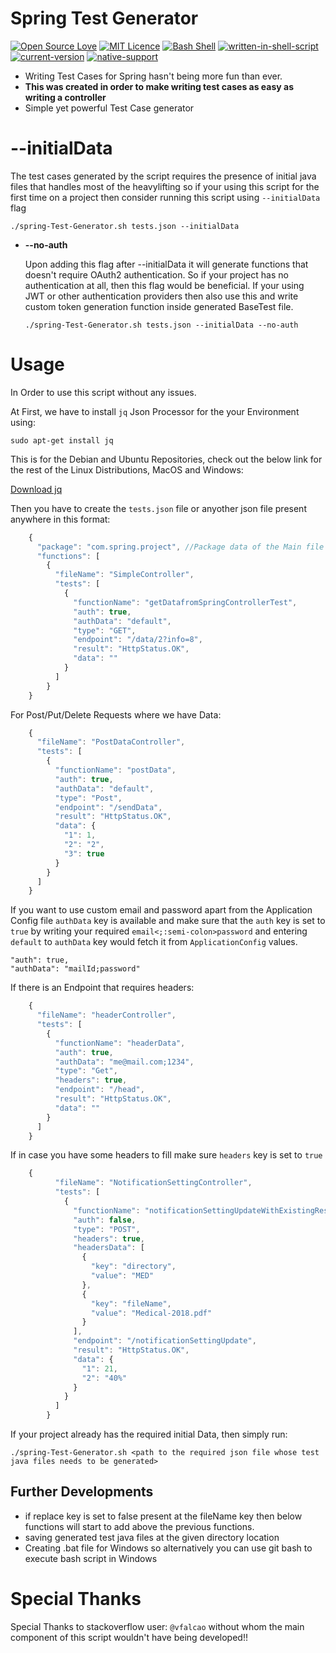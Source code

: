 # Spring Test Generator

[![Open Source Love](https://badges.frapsoft.com/os/v1/open-source.svg?v=103)](https://github.com/ellerbrock/open-source-badges/) [![MIT Licence](https://badges.frapsoft.com/os/mit/mit.svg?v=103)](https://opensource.org/licenses/mit-license.php) [![Bash Shell](https://badges.frapsoft.com/bash/v1/bash.png?v=103)](https://github.com/ellerbrock/open-source-badges/) [![written-in-shell-script](https://img.shields.io/badge/</>-Shell%20Script-<COLOR>.svg)](https://shields.io/) [![current-version](https://img.shields.io/badge/version-1.0.7-blue.svg)](https://shields.io/) [![native-support](https://img.shields.io/badge/native--support-Linux%20%7C%20MacOS-lightgrey.svg)](https://shields.io/)

- Writing Test Cases for Spring hasn't being more fun than ever.
- **This was created in order to make writing test cases as easy as writing a controller**
- Simple yet powerful Test Case generator

# --initialData

The test cases generated by the script requires the presence of initial java files that handles most of the heavylifting so if your using this script for the first time on a project then consider running this script using `--initialData` flag

    ./spring-Test-Generator.sh tests.json --initialData

- **--no-auth**

  Upon adding this flag after --initialData it will generate functions that doesn't require OAuth2 authentication. So if your project has no authentication at all, then this flag would be beneficial. If your using JWT or other authentication providers then also use this and write custom token generation function inside generated BaseTest file.

      ./spring-Test-Generator.sh tests.json --initialData --no-auth

# Usage

In Order to use this script without any issues.

At First, we have to install `jq` Json Processor for the your Environment using:

    sudo apt-get install jq

This is for the Debian and Ubuntu Repositories, check out the below link for the rest of the Linux Distributions, MacOS and Windows:

[Download jq](https://stedolan.github.io/jq/download/)

Then you have to create the `tests.json` file or anyother json file present anywhere in this format:

```javascript
    {
      "package": "com.spring.project", //Package data of the Main file inside Test Directory
      "functions": [
        {
          "fileName": "SimpleController",
          "tests": [
            {
              "functionName": "getDatafromSpringControllerTest",
              "auth": true,
              "authData": "default",
              "type": "GET",
              "endpoint": "/data/2?info=8",
              "result": "HttpStatus.OK",
              "data": ""
            }
          ]
        }
    }
```

For Post/Put/Delete Requests where we have Data:

```javascript
    {
      "fileName": "PostDataController",
      "tests": [
        {
          "functionName": "postData",
          "auth": true,
          "authData": "default",
          "type": "Post",
          "endpoint": "/sendData",
          "result": "HttpStatus.OK",
          "data": {
            "1": 1,
            "2": "2",
            "3": true
          }
        }
      ]
    }
```

If you want to use custom email and password apart from the Application Config file `authData` key is available and make sure that the `auth` key is set to `true` by writing your required `email<;:semi-colon>password` and entering `default` to `authData` key would fetch it from `ApplicationConfig` values.

    "auth": true,
    "authData": "mailId;password"

If there is an Endpoint that requires headers:

```javascript
    {
      "fileName": "headerController",
      "tests": [
        {
          "functionName": "headerData",
          "auth": true,
          "authData": "me@mail.com;1234",
          "type": "Get",
          "headers": true,
          "endpoint": "/head",
          "result": "HttpStatus.OK",
          "data": ""
        }
      ]
    }
```

If in case you have some headers to fill make sure `headers` key is set to `true`

```javascript
    {
          "fileName": "NotificationSettingController",
          "tests": [
            {
              "functionName": "notificationSettingUpdateWithExistingResource",
              "auth": false,
              "type": "POST",
              "headers": true,
              "headersData": [
                {
                  "key": "directory",
                  "value": "MED"
                },
                {
                  "key": "fileName",
                  "value": "Medical-2018.pdf"
                }
              ],
              "endpoint": "/notificationSettingUpdate",
              "result": "HttpStatus.OK",
              "data": {
                "1": 21,
                "2": "40%"
              }
            }
          ]
        }
```

If your project already has the required initial Data, then simply run:

    ./spring-Test-Generator.sh <path to the required json file whose test java files needs to be generated>

## Further Developments

- if replace key is set to false present at the fileName key then below functions will start to add above the previous functions.
- saving generated test java files at the given directory location
- Creating .bat file for Windows so alternatively you can use git bash to execute bash script in Windows

# Special Thanks

Special Thanks to stackoverflow user: `@vfalcao` without whom the main component of this script wouldn't have being developed!!
